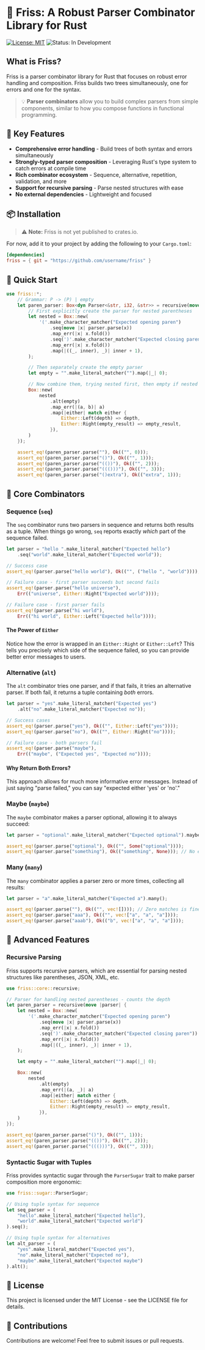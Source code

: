 # 🦀 Friss: A Robust Parser Combinator Library for Rust

[![License: MIT](https://img.shields.io/badge/License-MIT-yellow.svg)](https://opensource.org/licenses/MIT)
![Status: In Development](https://img.shields.io/badge/Status-In%20Development-blue)

## What is Friss?

Friss is a parser combinator library for Rust that focuses on robust error handling and composition. Friss builds two trees simultaneously, one for errors and one for the syntax. 
> 💡 **Parser combinators** allow you to build complex parsers from simple components, similar to how you compose functions in functional programming.

## 🌟 Key Features

- **Comprehensive error handling** - Build trees of both syntax and errors simultaneously
- **Strongly-typed parser composition** - Leveraging Rust's type system to catch errors at compile time
- **Rich combinator ecosystem** - Sequence, alternative, repetition, validation, and more
- **Support for recursive parsing** - Parse nested structures with ease
- **No external dependencies** - Lightweight and focused

## 📦 Installation

> ⚠️ **Note:** Friss is not yet published to crates.io. 

For now, add it to your project by adding the following to your `Cargo.toml`:

```toml
[dependencies]
friss = { git = "https://github.com/username/friss" }
```

## 🚀 Quick Start

```rust
use friss::*;
    // Grammar: P -> (P) | empty
    let paren_parser: Box<dyn Parser<&str, i32, &str>> = recursive(move |parser| {
        // First explicitly create the parser for nested parentheses
        let nested = Box::new(
            '('.make_character_matcher("Expected opening paren")
                .seq(move |x| parser.parse(x))
                .map_err(|x| x.fold())
                .seq(')'.make_character_matcher("Expected closing paren"))
                .map_err(|x| x.fold())
                .map(|((_, inner), _)| inner + 1),
        );

        // Then separately create the empty parser
        let empty = "".make_literal_matcher("").map(|_| 0);

        // Now combine them, trying nested first, then empty if nested fails
        Box::new(
            nested
                .alt(empty)
                .map_err(|(a, b)| a)
                .map(|either| match either {
                    Either::Left(depth) => depth,
                    Either::Right(empty_result) => empty_result,
                }),
        )
    });

    assert_eq!(paren_parser.parse(""), Ok(("", 0)));
    assert_eq!(paren_parser.parse("()"), Ok(("", 1)));
    assert_eq!(paren_parser.parse("(())"), Ok(("", 2)));
    assert_eq!(paren_parser.parse("((()))"), Ok(("", 3)));
    assert_eq!(paren_parser.parse("()extra"), Ok(("extra", 1)));
```

## 🧩 Core Combinators

### Sequence (`seq`)

The `seq` combinator runs two parsers in sequence and returns both results as a tuple. When things go wrong, `seq` reports exactly *which* part of the sequence failed.

```rust
let parser = "hello ".make_literal_matcher("Expected hello")
    .seq("world".make_literal_matcher("Expected world"));

// Success case
assert_eq!(parser.parse("hello world"), Ok(("", ("hello ", "world"))));

// Failure case - first parser succeeds but second fails
assert_eq!(parser.parse("hello universe"), 
    Err(("universe", Either::Right("Expected world"))));

// Failure case - first parser fails
assert_eq!(parser.parse("hi world"), 
    Err(("hi world", Either::Left("Expected hello"))));
```

#### The Power of `Either`

Notice how the error is wrapped in an `Either::Right` or `Either::Left`? This tells you precisely which side of the sequence failed, so you can provide better error messages to users.

### Alternative (`alt`)

The `alt` combinator tries one parser, and if that fails, it tries an alternative parser. If both fail, it returns a tuple containing *both* errors.

```rust
let parser = "yes".make_literal_matcher("Expected yes")
    .alt("no".make_literal_matcher("Expected no"));

// Success cases
assert_eq!(parser.parse("yes"), Ok(("", Either::Left("yes"))));
assert_eq!(parser.parse("no"), Ok(("", Either::Right("no"))));

// Failure case - both parsers fail
assert_eq!(parser.parse("maybe"), 
    Err(("maybe", ("Expected yes", "Expected no"))));
```

#### Why Return Both Errors?

This approach allows for much more informative error messages. Instead of just saying "parse failed," you can say "expected either 'yes' or 'no'."

### Maybe (`maybe`)

The `maybe` combinator makes a parser optional, allowing it to always succeed:

```rust
let parser = "optional".make_literal_matcher("Expected optional").maybe();

assert_eq!(parser.parse("optional"), Ok(("", Some("optional"))));
assert_eq!(parser.parse("something"), Ok(("something", None))); // No error!
```

### Many (`many`)

The `many` combinator applies a parser zero or more times, collecting all results:

```rust
let parser = "a".make_literal_matcher("Expected a").many();

assert_eq!(parser.parse(""), Ok(("", vec![]))); // Zero matches is fine
assert_eq!(parser.parse("aaa"), Ok(("", vec!["a", "a", "a"])));
assert_eq!(parser.parse("aaab"), Ok(("b", vec!["a", "a", "a"])));
```

## 🧠 Advanced Features

### Recursive Parsing

Friss supports recursive parsers, which are essential for parsing nested structures like parentheses, JSON, XML, etc.

```rust
use friss::core::recursive;

// Parser for handling nested parentheses - counts the depth
let paren_parser = recursive(move |parser| {
    let nested = Box::new(
        '('.make_character_matcher("Expected opening paren")
            .seq(move |x| parser.parse(x))
            .map_err(|x| x.fold())
            .seq(')'.make_character_matcher("Expected closing paren"))
            .map_err(|x| x.fold())
            .map(|((_, inner), _)| inner + 1),
    );

    let empty = "".make_literal_matcher("").map(|_| 0);

    Box::new(
        nested
            .alt(empty)
            .map_err(|(a, _)| a)
            .map(|either| match either {
                Either::Left(depth) => depth,
                Either::Right(empty_result) => empty_result,
            }),
    )
});

assert_eq!(paren_parser.parse("()"), Ok(("", 1)));
assert_eq!(paren_parser.parse("(())"), Ok(("", 2)));
assert_eq!(paren_parser.parse("((()))"), Ok(("", 3)));
```

### Syntactic Sugar with Tuples

Friss provides syntactic sugar through the `ParserSugar` trait to make parser composition more ergonomic:

```rust
use friss::sugar::ParserSugar;

// Using tuple syntax for sequence
let seq_parser = (
    "hello".make_literal_matcher("Expected hello"),
    "world".make_literal_matcher("Expected world")
).seq();

// Using tuple syntax for alternatives
let alt_parser = (
    "yes".make_literal_matcher("Expected yes"),
    "no".make_literal_matcher("Expected no"),
    "maybe".make_literal_matcher("Expected maybe")
).alt();
```

## 📜 License

This project is licensed under the MIT License - see the LICENSE file for details.

## 🙏 Contributions

Contributions are welcome! Feel free to submit issues or pull requests.
